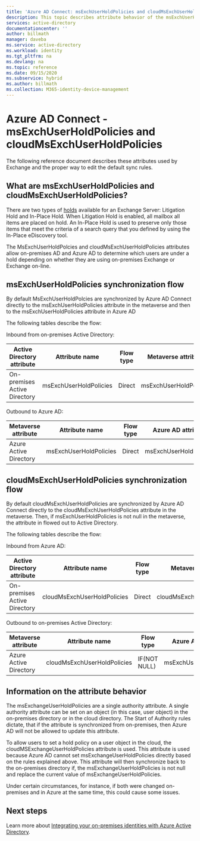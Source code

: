 ```yaml
---
title: 'Azure AD Connect: msExchUserHoldPolicies and cloudMsExchUserHoldPolicies | Microsoft Docs'
description: This topic describes attribute behavior of the msExchUserHoldPolicies and cloudMsExchUserHoldPolicies attributes
services: active-directory
documentationcenter: ''
author: billmath
manager: daveba
ms.service: active-directory
ms.workload: identity
ms.tgt_pltfrm: na
ms.devlang: na
ms.topic: reference
ms.date: 09/15/2020
ms.subservice: hybrid
ms.author: billmath
ms.collection: M365-identity-device-management
---
```


# Azure AD Connect - msExchUserHoldPolicies and cloudMsExchUserHoldPolicies
The following reference document describes these attributes used by Exchange and the proper way to edit the default sync rules.

## What are msExchUserHoldPolicies and cloudMsExchUserHoldPolicies?
There are two types of [holds](https://docs.microsoft.com/Exchange/policy-and-compliance/holds/holds?view=exchserver-2019) available for an Exchange Server: Litigation Hold and In-Place Hold. When Litigation Hold is enabled, all mailbox all items are placed on hold.  An In-Place Hold is used to preserve only those items that meet the criteria of a search query that you defined by using the In-Place eDiscovery tool.

The MsExchUserHoldPolcies and cloudMsExchUserHoldPolicies attributes allow on-premises AD and Azure AD to determine which users are under a hold depending on whether they are using on-premises Exchange or Exchange on-line.

## msExchUserHoldPolicies synchronization flow
By default MsExchUserHoldPolcies are synchronized by Azure AD Connect directly to the msExchUserHoldPolicies attribute in the metaverse and then to the msExchUserHoldPolicies attribute in Azure AD

The following tables describe the flow:

Inbound from on-premises Active Directory:

|Active Directory attribute|Attribute name|Flow type|Metaverse attribute|Sync Rule|
|-----|-----|-----|-----|-----|
|On-premises Active Directory|msExchUserHoldPolicies|Direct|msExchUserHoldPolicies|In from AD - User Exchange|

Outbound to Azure AD:

|Metaverse attribute|Attribute name|Flow type|Azure AD attribute|Sync Rule|
|-----|-----|-----|-----|-----|
|Azure Active Directory|msExchUserHoldPolicies|Direct|msExchUserHoldPolicies|Out to AAD – UserExchangeOnline|

## cloudMsExchUserHoldPolicies synchronization flow
By default cloudMsExchUserHoldPolicies are synchronized by Azure AD Connect directly to the cloudMsExchUserHoldPolicies attribute in the metaverse. Then, if msExchUserHoldPolicies is not null in the metaverse, the attribute in flowed out to Active Directory.

The following tables describe the flow:

Inbound from Azure AD:

|Active Directory attribute|Attribute name|Flow type|Metaverse attribute|Sync Rule|
|-----|-----|-----|-----|-----|
|On-premises Active Directory|cloudMsExchUserHoldPolicies|Direct|cloudMsExchUserHoldPolicies|In from AAD - User Exchange|

Outbound to on-premises Active Directory:

|Metaverse attribute|Attribute name|Flow type|Azure AD attribute|Sync Rule|
|-----|-----|-----|-----|-----|
|Azure Active Directory|cloudMsExchUserHoldPolicies|IF(NOT NULL)|msExchUserHoldPolicies|Out to AD – UserExchangeOnline|

## Information on the attribute behavior
The msExchangeUserHoldPolicies are a single authority attribute.  A single authority attribute can be set on an object (in this case, user object) in the on-premises directory or in the cloud directory.  The Start of Authority rules dictate, that if the attribute is synchronized from on-premises, then Azure AD will not be allowed to update this attribute.

To allow users to set a hold policy on a user object in the cloud, the cloudMSExchangeUserHoldPolicies attribute is used. This attribute is used because Azure AD cannot set msExchangeUserHoldPolicies directly based on the rules explained above.  This attribute will then synchronize back to the on-premises directory if, the msExchangeUserHoldPolicies is not null and replace the current value of msExchangeUserHoldPolicies.

Under certain circumstances, for instance, if both were changed on-premises and in Azure at the same time, this could cause some issues.  

## Next steps
Learn more about [Integrating your on-premises identities with Azure Active Directory](whatis-hybrid-identity.md).